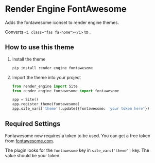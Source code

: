 # Render Engine FontAwesome

Adds the fontawesome iconset to render engine themes.

Converts `<i class="fas fa-home"></i>` to <i class="fas fa-home"></i>.

## How to use this theme

1. Install the theme

   ```python
   pip install render_engine_fontawesome
   ```

2. Import the theme into your project

   ```python
   from render_engine import Site
   from render_engine_fontawesome import fontawesome

   app = Site()
   app.register_theme(fontawesome)
   app.site_vars['theme'].update({fontawesome: 'your token here'})
   ```

## Required Settings

Fontawesome now requires a token to be used. You can get a free token from [fontawesome.com](https://fontawesome.com/start).

The plugin looks for the `fontawesome` key in `site_vars['theme']` key. The value should be your token.